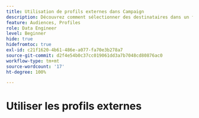 ```yaml
---
title: Utilisation de profils externes dans Campaign
description: Découvrez comment sélectionner des destinataires dans un fichier externe
feature: Audiences, Profiles
role: Data Engineer
level: Beginner
hide: true
hidefromtoc: true
exl-id: c21f1620-4b61-486e-a077-fa70e3b278a7
source-git-commit: d2f4e54b0c37cc019061dd3a7b7048cd80876ac0
workflow-type: tm+mt
source-wordcount: '17'
ht-degree: 100%

---
```


# Utiliser les profils externes
